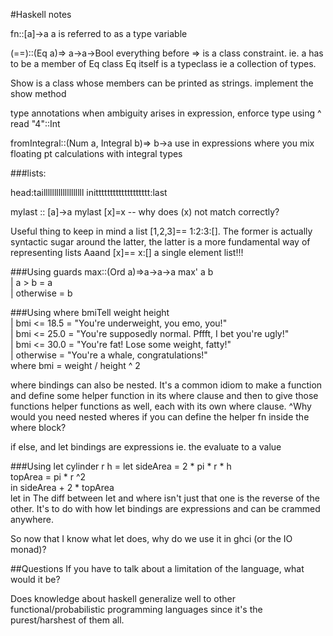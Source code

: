 #Haskell notes

fn::[a]->a
a is referred to as a type variable

(==)::(Eq a)=> a->a->Bool
everything before => is a class constraint.
ie. a has to be a member of Eq class
Eq itself is a typeclass ie a collection of types.

Show is a class whose members can be printed as strings. implement the 
show method

type annotations
when ambiguity arises in expression, enforce type using ^
read "4"::Int

fromIntegral::(Num a, Integral b)=> b->a
use in expressions where you mix floating pt calculations with integral types

###lists:


head:tailllllllllllllllllll
inittttttttttttttttttt:last

mylast :: [a]->a
mylast [x]=x -- why does (x) not match correctly?

Useful thing to keep in mind a list [1,2,3]== 1:2:3:[]. The former is actually
syntactic sugar around the latter, the latter is a more fundamental way of
representing lists
Aaand [x]== x:[] a single element list!!!

###Using guards
max::(Ord a)=>a->a->a
max' a b   
    | a > b     = a  
    | otherwise = b  

###Using where
bmiTell weight height  
    | bmi <= 18.5 = "You're underweight, you emo, you!"  
    | bmi <= 25.0 = "You're supposedly normal. Pffft, I bet you're ugly!"  
    | bmi <= 30.0 = "You're fat! Lose some weight, fatty!"  
    | otherwise   = "You're a whale, congratulations!"  
    where bmi = weight / height ^ 2  

where bindings can also be nested. It's a common idiom to make a function and define some helper function in its where clause and then to give those functions helper functions as well, each with its own where clause.
^Why would you need nested wheres if you can define the helper fn inside the
where block?

if else, and let bindings are expressions ie. the evaluate to a value

###Using let
cylinder r h = 
    let sideArea = 2 * pi * r * h  
        topArea = pi * r ^2  
    in  sideArea + 2 * topArea  
let <bindings> in <expression>
The diff between let and where isn't just that one is the reverse of the other.
It's to do with how let bindings are expressions and can be crammed anywhere.

So now that I know what let does, why do we use it in ghci (or the IO monad)?


##Questions
If you have to talk about a limitation of the language, what would it be?

Does knowledge about haskell generalize well to other functional/probabilistic
programming languages since it's the purest/harshest of them all.


